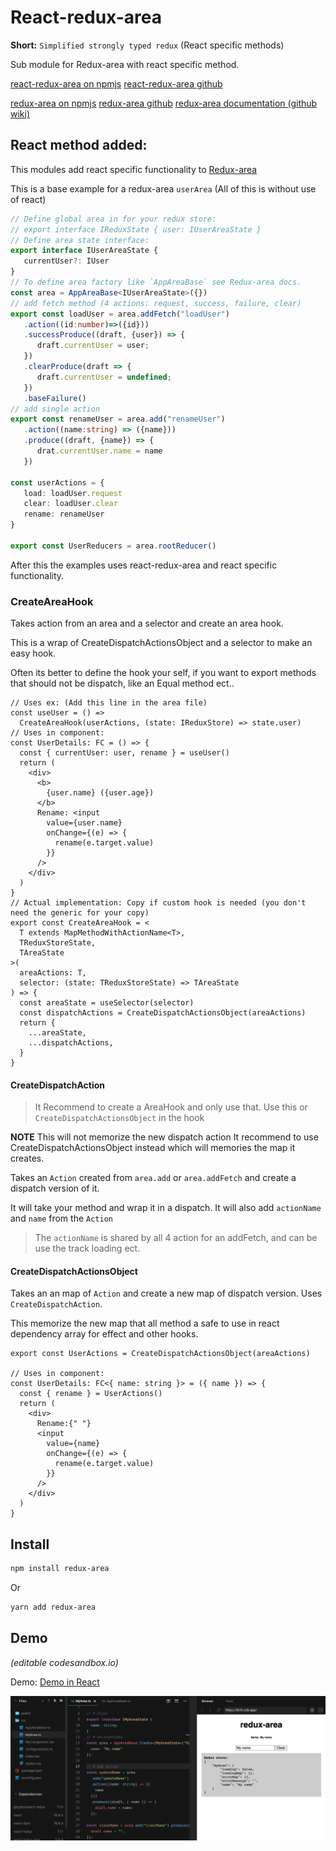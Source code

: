 # React-redux-area

**Short:** `Simplified strongly typed redux` (React specific methods)

Sub module for Redux-area with react specific method.

[react-redux-area on npmjs](https://www.npmjs.com/package/react-redux-area)
[react-redux-area github](github.com/alfnielsen/react-redux-area)

[redux-area on npmjs](https://www.npmjs.com/package/redux-area)
[redux-area github](github.com/alfnielsen/redux-area)
[redux-area documentation (github wiki)](https://github.com/alfnielsen/redux-area/wiki)

## React method added:

This modules add react specific functionality to [Redux-area](https://www.npmjs.com/package/redux-area)

This is a base example for a redux-area `userArea` (All of this is without use of react)

```ts
// Define global area in for your redux store:
// export interface IReduxState { user: IUserAreaState }
// Define area state interface:
export interface IUserAreaState {
   currentUser?: IUser
}
// To define area factory like `AppAreaBase` see Redux-area docs.
const area = AppAreaBase<IUserAreaState>({})
// add fetch method (4 actions: request, success, failure, clear)
export const loadUser = area.addFetch("loadUser")
   .action((id:number)=>({id}))
   .successProduce((draft, {user}) => {
      draft.currentUser = user;
   })
   .clearProduce(draft => {
      draft.currentUser = undefined;
   })
   .baseFailure()
// add single action
export const renameUser = area.add("renameUser")
   .action((name:string) => ({name}))
   .produce((draft, {name}) => {
      drat.currentUser.name = name
   })

const userActions = {
   load: loadUser.request
   clear: loadUser.clear
   rename: renameUser
}

export const UserReducers = area.rootReducer()

```

After this the examples uses react-redux-area and react specific functionality.

### CreateAreaHook

Takes action from an area and a selector and create an area hook.

This is a wrap of CreateDispatchActionsObject and a selector to make an easy hook.

Often its better to define the hook your self, if you want to export methods that should not be dispatch,
like an Equal method ect..

```tsx
// Uses ex: (Add this line in the area file)
const useUser = () =>
  CreateAreaHook(userActions, (state: IReduxStore) => state.user)
// Uses in component:
const UserDetails: FC = () => {
  const { currentUser: user, rename } = useUser()
  return (
    <div>
      <b>
        {user.name} ({user.age})
      </b>
      Rename: <input
        value={user.name}
        onChange={(e) => {
          rename(e.target.value)
        }}
      />
    </div>
  )
}
// Actual implementation: Copy if custom hook is needed (you don't need the generic for your copy)
export const CreateAreaHook = <
  T extends MapMethodWithActionName<T>,
  TReduxStoreState,
  TAreaState
>(
  areaActions: T,
  selector: (state: TReduxStoreState) => TAreaState
) => {
  const areaState = useSelector(selector)
  const dispatchActions = CreateDispatchActionsObject(areaActions)
  return {
    ...areaState,
    ...dispatchActions,
  }
}
```

#### CreateDispatchAction

> It Recommend to create a AreaHook and only use that. Use this or `CreateDispatchActionsObject` in the hook

**NOTE** This will not memorize the new dispatch action
It recommend to use CreateDispatchActionsObject instead which will memories the map it creates.

Takes an `Action` created from `area.add` or `area.addFetch` and create a dispatch version of it.

It will take your method and wrap it in a dispatch.
It will also add `actionName` and `name` from the `Action`

> The `actionName` is shared by all 4 action for an addFetch, and can be use the track loading ect.

#### CreateDispatchActionsObject

Takes an an map of `Action` and create a new map of dispatch version.
Uses `CreateDispatchAction`.

This memorize the new map that all method a safe to use in react dependency array for effect and other hooks.

```tsx
export const UserActions = CreateDispatchActionsObject(areaActions)

// Uses in component:
const UserDetails: FC<{ name: string }> = ({ name }) => {
  const { rename } = UserActions()
  return (
    <div>
      Rename:{" "}
      <input
        value={name}
        onChange={(e) => {
          rename(e.target.value)
        }}
      />
    </div>
  )
}
```

## Install

```sh
npm install redux-area
```

Or

```sh
yarn add redux-area
```

## Demo

_(editable codesandbox.io)_

Demo: [Demo in React](https://codesandbox.io/s/redux-area-base-ex-tb1lr?fontsize=14&hidenavigation=1&theme=dark)

[![Demo CountPages alpha](./ExImage.png)](https://codesandbox.io/s/redux-area-base-ex-tb1lr?fontsize=14&hidenavigation=1&theme=dark)
